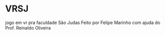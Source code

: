 # VRSJ
jogo em vr pra faculdade São Judas
Feito por Felipe Marinho com ajuda do Prof. Reinaldo Oliveira
